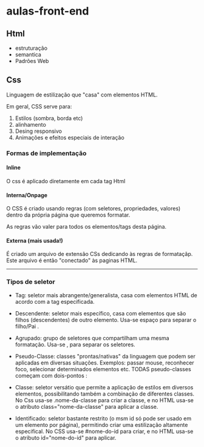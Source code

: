 # aulas-front-end

## Html


- estruturação
- semantica
- Padrões Web

## Css

Linguagem de estilização que "casa" com elementos HTML.

Em geral, CSS serve para:

1. Estilos (sombra, borda etc)
2. alinhamento
3. Desing responsivo
4. Animações e efeitos especiais de interação

### Formas de implementação

#### Inline

O css é aplicado diretamente em cada tag Html

#### Interna/Onpage

O CSS é criado usando regras (com seletores, propriedades, valores) dentro da própria página que queremos formatar.

As regras vão valer para todos os elementos/tags desta página.

#### Externa (mais usada!)

É criado um arquivo de extensão CSs dedicando às regras de formataçãp. Este arquivo é então "conectado" às paginas HTML.


---

### Tipos de seletor


- Tag: seletor mais abrangente/generalista, casa com elementos HTML de acordo com a tag especificada.

- Descendente: seletor mais específico, casa com elementos que são filhos (descendentes) de outro elemento. Usa-se espaço para separar o filho/Pai .

- Agrupado: grupo de seletores que compartilham uma mesma formatação. Usa-se , para separar os seletores.

- Pseudo-Classe: classes "prontas/nativas" da linguagem que podem ser aplicadas em diversas situações. Exemplos: passar mouse, reconhecer foco, selecionar determinados elementos etc. TODAS pseudo-classes começam com dois-pontos  :

- Classe: seletor versátio que permite a aplicação de estilos em diversos elementos, possibilitando também a combinação de diferentes classes. No Css usa-se .nome-da-classe para criar a classe, e no HTML usa-se o atributo class="nome-da-classe" para aplicar a classe.

- Identificado: seletor bastante restrito (o msm id só pode ser usado em um elemento por página), permitindo criar uma estilização altamente especifical. No CSS usa-se #nome-do-id para criar, e no HTML usa-se o atributo id="nome-do-id" para aplicar.